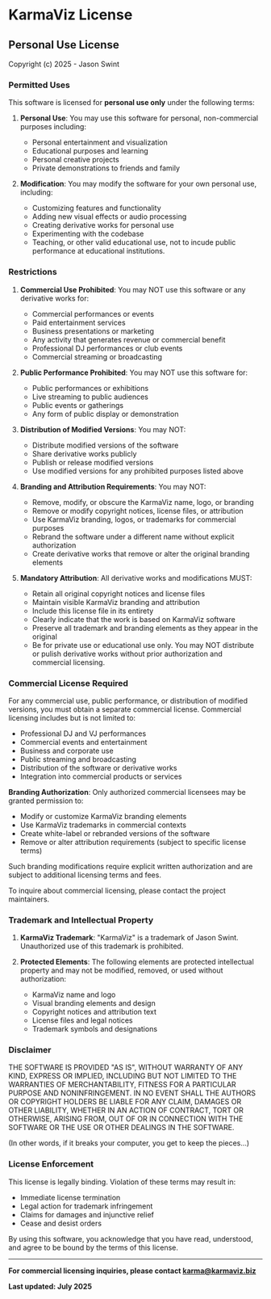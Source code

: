 # KarmaViz License

## Personal Use License

Copyright (c) 2025 - Jason Swint

### Permitted Uses

This software is licensed for **personal use only** under the following terms:

1. **Personal Use**: You may use this software for personal, non-commercial purposes including:
   - Personal entertainment and visualization
   - Educational purposes and learning
   - Personal creative projects
   - Private demonstrations to friends and family

2. **Modification**: You may modify the software for your own personal use, including:
   - Customizing features and functionality
   - Adding new visual effects or audio processing
   - Creating derivative works for personal use
   - Experimenting with the codebase
   - Teaching, or other valid educational use, not to incude public performance at educational institutions.

### Restrictions

1. **Commercial Use Prohibited**: You may NOT use this software or any derivative works for:
   - Commercial performances or events
   - Paid entertainment services
   - Business presentations or marketing
   - Any activity that generates revenue or commercial benefit
   - Professional DJ performances or club events
   - Commercial streaming or broadcasting

2. **Public Performance Prohibited**: You may NOT use this software for:
   - Public performances or exhibitions
   - Live streaming to public audiences
   - Public events or gatherings
   - Any form of public display or demonstration

3. **Distribution of Modified Versions**: You may NOT:
   - Distribute modified versions of the software
   - Share derivative works publicly
   - Publish or release modified versions
   - Use modified versions for any prohibited purposes listed above

4. **Branding and Attribution Requirements**: You may NOT:
   - Remove, modify, or obscure the KarmaViz name, logo, or branding
   - Remove or modify copyright notices, license files, or attribution
   - Use KarmaViz branding, logos, or trademarks for commercial purposes
   - Rebrand the software under a different name without explicit authorization
   - Create derivative works that remove or alter the original branding elements

5. **Mandatory Attribution**: All derivative works and modifications MUST:
   - Retain all original copyright notices and license files
   - Maintain visible KarmaViz branding and attribution
   - Include this license file in its entirety
   - Clearly indicate that the work is based on KarmaViz software
   - Preserve all trademark and branding elements as they appear in the original
   - Be for private use or educational use only. You may NOT distribute or pulish derivative works without prior authorization and commercial licensing.

### Commercial License Required

For any commercial use, public performance, or distribution of modified versions, you must obtain a separate commercial license. Commercial licensing includes but is not limited to:

- Professional DJ and VJ performances
- Commercial events and entertainment
- Business and corporate use
- Public streaming and broadcasting
- Distribution of the software or derivative works
- Integration into commercial products or services

**Branding Authorization**: Only authorized commercial licensees may be granted permission to:
- Modify or customize KarmaViz branding elements
- Use KarmaViz trademarks in commercial contexts
- Create white-label or rebranded versions of the software
- Remove or alter attribution requirements (subject to specific license terms)

Such branding modifications require explicit written authorization and are subject to additional licensing terms and fees.

To inquire about commercial licensing, please contact the project maintainers.

### Trademark and Intellectual Property

1. **KarmaViz Trademark**: "KarmaViz" is a trademark of Jason Swint. Unauthorized use of this trademark is prohibited.

2. **Protected Elements**: The following elements are protected intellectual property and may not be modified, removed, or used without authorization:
   - KarmaViz name and logo
   - Visual branding elements and design
   - Copyright notices and attribution text
   - License files and legal notices
   - Trademark symbols and designations


### Disclaimer

THE SOFTWARE IS PROVIDED "AS IS", WITHOUT WARRANTY OF ANY KIND, EXPRESS OR IMPLIED, INCLUDING BUT NOT LIMITED TO THE WARRANTIES OF MERCHANTABILITY, FITNESS FOR A PARTICULAR PURPOSE AND NONINFRINGEMENT. IN NO EVENT SHALL THE AUTHORS OR COPYRIGHT HOLDERS BE LIABLE FOR ANY CLAIM, DAMAGES OR OTHER LIABILITY, WHETHER IN AN ACTION OF CONTRACT, TORT OR OTHERWISE, ARISING FROM, OUT OF OR IN CONNECTION WITH THE SOFTWARE OR THE USE OR OTHER DEALINGS IN THE SOFTWARE.

(In other words, if it breaks your computer, you get to keep the pieces...)

### License Enforcement

This license is legally binding. Violation of these terms may result in:
   - Immediate license termination
   - Legal action for trademark infringement
   - Claims for damages and injunctive relief
   - Cease and desist orders

By using this software, you acknowledge that you have read, understood, and agree to be bound by the terms of this license.

---

**For commercial licensing inquiries, please contact karma@karmaviz.biz**

**Last updated: July 2025**